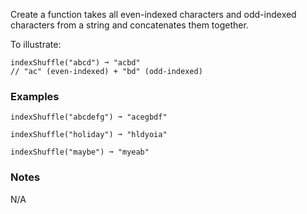 Create a function takes all even-indexed characters and odd-indexed characters from a string and concatenates them together.

To illustrate:

    indexShuffle("abcd") ➞ "acbd"
    // "ac" (even-indexed) + "bd" (odd-indexed)


### Examples ###
    indexShuffle("abcdefg") ➞ "acegbdf"

    indexShuffle("holiday") ➞ "hldyoia"

    indexShuffle("maybe") ➞ "myeab"


### Notes ###
N/A